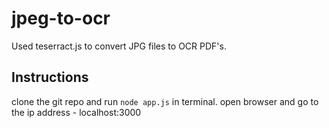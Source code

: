 # jpeg-to-ocr
Used teserract.js to convert JPG files to OCR PDF's.

## Instructions
clone the git repo and run `node app.js` in terminal.
open browser and go to the ip address - localhost:3000
